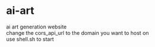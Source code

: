 # ai-art

<div>ai art generation website</div>
<div>change the cors_api_url to the domain you want to host on</div>
<div>use shell.sh to start</div>
